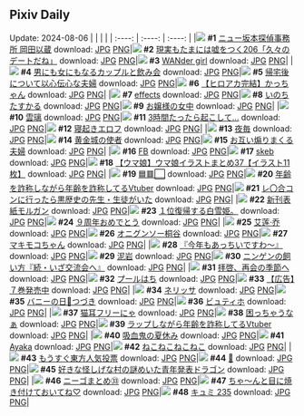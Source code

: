 ## Pixiv Daily
Update: 2024-08-06
|      |      |      |
| :----: | :----: | :----: |
|![](https://pixiv.microyu.workers.dev/c/240x480/img-master/img/2024/08/05/00/00/34/121189040_p0_master1200.jpg) **#1** [ニュー坂本探偵事務所 岡田以蔵](https://www.pixiv.net/artworks/121189040) download: [JPG](https://pixiv.microyu.workers.dev/img-original/img/2024/08/05/00/00/34/121189040_p0.jpg) [PNG](https://pixiv.microyu.workers.dev/img-original/img/2024/08/05/00/00/34/121189040_p0.png)|![](https://pixiv.microyu.workers.dev/c/240x480/img-master/img/2024/08/04/18/00/05/121176267_p0_master1200.jpg) **#2** [現実もたまには嘘をつく206「久々のデートだね」](https://www.pixiv.net/artworks/121176267) download: [JPG](https://pixiv.microyu.workers.dev/img-original/img/2024/08/04/18/00/05/121176267_p0.jpg) [PNG](https://pixiv.microyu.workers.dev/img-original/img/2024/08/04/18/00/05/121176267_p0.png)|![](https://pixiv.microyu.workers.dev/c/240x480/img-master/img/2024/08/04/00/17/17/121155774_p0_master1200.jpg) **#3** [WANder girl](https://www.pixiv.net/artworks/121155774) download: [JPG](https://pixiv.microyu.workers.dev/img-original/img/2024/08/04/00/17/17/121155774_p0.jpg) [PNG](https://pixiv.microyu.workers.dev/img-original/img/2024/08/04/00/17/17/121155774_p0.png)|
|![](https://pixiv.microyu.workers.dev/c/240x480/img-master/img/2024/08/04/00/01/35/121155006_p0_master1200.jpg) **#4** [男にも女にもなるカップルと飲み会](https://www.pixiv.net/artworks/121155006) download: [JPG](https://pixiv.microyu.workers.dev/img-original/img/2024/08/04/00/01/35/121155006_p0.jpg) [PNG](https://pixiv.microyu.workers.dev/img-original/img/2024/08/04/00/01/35/121155006_p0.png)|![](https://pixiv.microyu.workers.dev/c/240x480/img-master/img/2024/08/04/00/00/51/121154908_p0_master1200.jpg) **#5** [帰宅後について以心伝心な夫婦](https://www.pixiv.net/artworks/121154908) download: [JPG](https://pixiv.microyu.workers.dev/img-original/img/2024/08/04/00/00/51/121154908_p0.jpg) [PNG](https://pixiv.microyu.workers.dev/img-original/img/2024/08/04/00/00/51/121154908_p0.png)|![](https://pixiv.microyu.workers.dev/c/240x480/img-master/img/2024/08/05/14/30/47/121202864_p0_master1200.jpg) **#6** [【ヒロアカ完結】かっちゃん](https://www.pixiv.net/artworks/121202864) download: [JPG](https://pixiv.microyu.workers.dev/img-original/img/2024/08/05/14/30/47/121202864_p0.jpg) [PNG](https://pixiv.microyu.workers.dev/img-original/img/2024/08/05/14/30/47/121202864_p0.png)|
|![](https://pixiv.microyu.workers.dev/c/240x480/img-master/img/2024/08/04/00/01/13/121154966_p0_master1200.jpg) **#7** [effects](https://www.pixiv.net/artworks/121154966) download: [JPG](https://pixiv.microyu.workers.dev/img-original/img/2024/08/04/00/01/13/121154966_p0.jpg) [PNG](https://pixiv.microyu.workers.dev/img-original/img/2024/08/04/00/01/13/121154966_p0.png)|![](https://pixiv.microyu.workers.dev/c/240x480/img-master/img/2024/08/05/00/00/44/121189082_p0_master1200.jpg) **#8** [いのちたすかる](https://www.pixiv.net/artworks/121189082) download: [JPG](https://pixiv.microyu.workers.dev/img-original/img/2024/08/05/00/00/44/121189082_p0.jpg) [PNG](https://pixiv.microyu.workers.dev/img-original/img/2024/08/05/00/00/44/121189082_p0.png)|![](https://pixiv.microyu.workers.dev/c/240x480/img-master/img/2024/08/04/20/15/44/121180417_p0_master1200.jpg) **#9** [お嬢様の女中](https://www.pixiv.net/artworks/121180417) download: [JPG](https://pixiv.microyu.workers.dev/img-original/img/2024/08/04/20/15/44/121180417_p0.jpg) [PNG](https://pixiv.microyu.workers.dev/img-original/img/2024/08/04/20/15/44/121180417_p0.png)|
|![](https://pixiv.microyu.workers.dev/c/240x480/img-master/img/2024/08/04/01/18/21/121157626_p0_master1200.jpg) **#10** [雲璃](https://www.pixiv.net/artworks/121157626) download: [JPG](https://pixiv.microyu.workers.dev/img-original/img/2024/08/04/01/18/21/121157626_p0.jpg) [PNG](https://pixiv.microyu.workers.dev/img-original/img/2024/08/04/01/18/21/121157626_p0.png)|![](https://pixiv.microyu.workers.dev/c/240x480/img-master/img/2024/08/04/21/03/00/121182169_p0_master1200.jpg) **#11** [3時間たったら起こして…](https://www.pixiv.net/artworks/121182169) download: [JPG](https://pixiv.microyu.workers.dev/img-original/img/2024/08/04/21/03/00/121182169_p0.jpg) [PNG](https://pixiv.microyu.workers.dev/img-original/img/2024/08/04/21/03/00/121182169_p0.png)|![](https://pixiv.microyu.workers.dev/c/240x480/img-master/img/2024/08/04/00/30/02/121156177_p0_master1200.jpg) **#12** [寝起きエロフ](https://www.pixiv.net/artworks/121156177) download: [JPG](https://pixiv.microyu.workers.dev/img-original/img/2024/08/04/00/30/02/121156177_p0.jpg) [PNG](https://pixiv.microyu.workers.dev/img-original/img/2024/08/04/00/30/02/121156177_p0.png)|
|![](https://pixiv.microyu.workers.dev/c/240x480/img-master/img/2024/08/05/00/00/37/121189055_p0_master1200.jpg) **#13** [夜毎](https://www.pixiv.net/artworks/121189055) download: [JPG](https://pixiv.microyu.workers.dev/img-original/img/2024/08/05/00/00/37/121189055_p0.jpg) [PNG](https://pixiv.microyu.workers.dev/img-original/img/2024/08/05/00/00/37/121189055_p0.png)|![](https://pixiv.microyu.workers.dev/c/240x480/img-master/img/2024/08/05/01/06/17/121191529_p0_master1200.jpg) **#14** [黄金城の使者](https://www.pixiv.net/artworks/121191529) download: [JPG](https://pixiv.microyu.workers.dev/img-original/img/2024/08/05/01/06/17/121191529_p0.jpg) [PNG](https://pixiv.microyu.workers.dev/img-original/img/2024/08/05/01/06/17/121191529_p0.png)|![](https://pixiv.microyu.workers.dev/c/240x480/img-master/img/2024/08/05/00/01/15/121189166_p0_master1200.jpg) **#15** [お互い煽りまくる夫婦](https://www.pixiv.net/artworks/121189166) download: [JPG](https://pixiv.microyu.workers.dev/img-original/img/2024/08/05/00/01/15/121189166_p0.jpg) [PNG](https://pixiv.microyu.workers.dev/img-original/img/2024/08/05/00/01/15/121189166_p0.png)|
|![](https://pixiv.microyu.workers.dev/c/240x480/img-master/img/2024/08/04/17/25/21/121175326_p0_master1200.jpg) **#16** [FB](https://www.pixiv.net/artworks/121175326) download: [JPG](https://pixiv.microyu.workers.dev/img-original/img/2024/08/04/17/25/21/121175326_p0.jpg) [PNG](https://pixiv.microyu.workers.dev/img-original/img/2024/08/04/17/25/21/121175326_p0.png)|![](https://pixiv.microyu.workers.dev/c/240x480/img-master/img/2024/08/04/01/02/09/121157214_p0_master1200.jpg) **#17** [skeb](https://www.pixiv.net/artworks/121157214) download: [JPG](https://pixiv.microyu.workers.dev/img-original/img/2024/08/04/01/02/09/121157214_p0.jpg) [PNG](https://pixiv.microyu.workers.dev/img-original/img/2024/08/04/01/02/09/121157214_p0.png)|![](https://pixiv.microyu.workers.dev/c/240x480/img-master/img/2024/08/04/00/04/04/121155203_p0_master1200.jpg) **#18** [【ウマ娘】ウマ娘イラストまとめ37【イラスト11枚】](https://www.pixiv.net/artworks/121155203) download: [JPG](https://pixiv.microyu.workers.dev/img-original/img/2024/08/04/00/04/04/121155203_p0.jpg) [PNG](https://pixiv.microyu.workers.dev/img-original/img/2024/08/04/00/04/04/121155203_p0.png)|
|![](https://pixiv.microyu.workers.dev/c/240x480/img-master/img/2024/08/05/00/00/09/121188944_p0_master1200.jpg) **#19** [🟦🟥⬜](https://www.pixiv.net/artworks/121188944) download: [JPG](https://pixiv.microyu.workers.dev/img-original/img/2024/08/05/00/00/09/121188944_p0.jpg) [PNG](https://pixiv.microyu.workers.dev/img-original/img/2024/08/05/00/00/09/121188944_p0.png)|![](https://pixiv.microyu.workers.dev/c/240x480/img-master/img/2024/08/04/21/34/37/121183402_p0_master1200.jpg) **#20** [年齢を詐称しながら年齢を詐称してるVtuber](https://www.pixiv.net/artworks/121183402) download: [JPG](https://pixiv.microyu.workers.dev/img-original/img/2024/08/04/21/34/37/121183402_p0.jpg) [PNG](https://pixiv.microyu.workers.dev/img-original/img/2024/08/04/21/34/37/121183402_p0.png)|![](https://pixiv.microyu.workers.dev/c/240x480/img-master/img/2024/08/05/20/26/43/121210938_p0_master1200.jpg) **#21** [レ〇合コンに行ったら黒歴史の先生・生徒がいた](https://www.pixiv.net/artworks/121210938) download: [JPG](https://pixiv.microyu.workers.dev/img-original/img/2024/08/05/20/26/43/121210938_p0.jpg) [PNG](https://pixiv.microyu.workers.dev/img-original/img/2024/08/05/20/26/43/121210938_p0.png)|
|![](https://pixiv.microyu.workers.dev/c/240x480/img-master/img/2024/08/05/00/00/08/121188939_p0_master1200.jpg) **#22** [新刊表紙モルガン](https://www.pixiv.net/artworks/121188939) download: [JPG](https://pixiv.microyu.workers.dev/img-original/img/2024/08/05/00/00/08/121188939_p0.jpg) [PNG](https://pixiv.microyu.workers.dev/img-original/img/2024/08/05/00/00/08/121188939_p0.png)|![](https://pixiv.microyu.workers.dev/c/240x480/img-master/img/2024/08/05/16/12/42/121204494_p0_master1200.jpg) **#23** [１位復帰する白雪姫。](https://www.pixiv.net/artworks/121204494) download: [JPG](https://pixiv.microyu.workers.dev/img-original/img/2024/08/05/16/12/42/121204494_p0.jpg) [PNG](https://pixiv.microyu.workers.dev/img-original/img/2024/08/05/16/12/42/121204494_p0.png)|![](https://pixiv.microyu.workers.dev/c/240x480/img-master/img/2024/08/04/15/25/20/121172243_p0_master1200.jpg) **#24** [９周年おめでとう](https://www.pixiv.net/artworks/121172243) download: [JPG](https://pixiv.microyu.workers.dev/img-original/img/2024/08/04/15/25/20/121172243_p0.jpg) [PNG](https://pixiv.microyu.workers.dev/img-original/img/2024/08/04/15/25/20/121172243_p0.png)|
|![](https://pixiv.microyu.workers.dev/c/240x480/img-master/img/2024/08/04/00/26/07/121156069_p0_master1200.jpg) **#25** [艾莲·乔](https://www.pixiv.net/artworks/121156069) download: [JPG](https://pixiv.microyu.workers.dev/img-original/img/2024/08/04/00/26/07/121156069_p0.jpg) [PNG](https://pixiv.microyu.workers.dev/img-original/img/2024/08/04/00/26/07/121156069_p0.png)|![](https://pixiv.microyu.workers.dev/c/240x480/img-master/img/2024/08/04/23/20/46/121187533_p0_master1200.jpg) **#26** [オニグンソー桐谷](https://www.pixiv.net/artworks/121187533) download: [JPG](https://pixiv.microyu.workers.dev/img-original/img/2024/08/04/23/20/46/121187533_p0.jpg) [PNG](https://pixiv.microyu.workers.dev/img-original/img/2024/08/04/23/20/46/121187533_p0.png)|![](https://pixiv.microyu.workers.dev/c/240x480/img-master/img/2024/08/04/00/00/33/121154833_p0_master1200.jpg) **#27** [マキモコちゃん](https://www.pixiv.net/artworks/121154833) download: [JPG](https://pixiv.microyu.workers.dev/img-original/img/2024/08/04/00/00/33/121154833_p0.jpg) [PNG](https://pixiv.microyu.workers.dev/img-original/img/2024/08/04/00/00/33/121154833_p0.png)|
|![](https://pixiv.microyu.workers.dev/c/240x480/img-master/img/2024/08/04/13/57/27/121170271_p0_master1200.jpg) **#28** [『今年もあっちいですわ～』](https://www.pixiv.net/artworks/121170271) download: [JPG](https://pixiv.microyu.workers.dev/img-original/img/2024/08/04/13/57/27/121170271_p0.jpg) [PNG](https://pixiv.microyu.workers.dev/img-original/img/2024/08/04/13/57/27/121170271_p0.png)|![](https://pixiv.microyu.workers.dev/c/240x480/img-master/img/2024/08/04/18/00/05/121176271_p0_master1200.jpg) **#29** [泥岩](https://www.pixiv.net/artworks/121176271) download: [JPG](https://pixiv.microyu.workers.dev/img-original/img/2024/08/04/18/00/05/121176271_p0.jpg) [PNG](https://pixiv.microyu.workers.dev/img-original/img/2024/08/04/18/00/05/121176271_p0.png)|![](https://pixiv.microyu.workers.dev/c/240x480/img-master/img/2024/08/05/12/33/54/121201019_p0_master1200.jpg) **#30** [ニンゲンの飼い方『続・いざ交流会へ』](https://www.pixiv.net/artworks/121201019) download: [JPG](https://pixiv.microyu.workers.dev/img-original/img/2024/08/05/12/33/54/121201019_p0.jpg) [PNG](https://pixiv.microyu.workers.dev/img-original/img/2024/08/05/12/33/54/121201019_p0.png)|
|![](https://pixiv.microyu.workers.dev/c/240x480/img-master/img/2024/08/04/16/46/34/121174228_p0_master1200.jpg) **#31** [拝啓、再会の季節へ](https://www.pixiv.net/artworks/121174228) download: [JPG](https://pixiv.microyu.workers.dev/img-original/img/2024/08/04/16/46/34/121174228_p0.jpg) [PNG](https://pixiv.microyu.workers.dev/img-original/img/2024/08/04/16/46/34/121174228_p0.png)|![](https://pixiv.microyu.workers.dev/c/240x480/img-master/img/2024/08/05/12/32/35/121200998_p0_master1200.jpg) **#32** [プールはち](https://www.pixiv.net/artworks/121200998) download: [JPG](https://pixiv.microyu.workers.dev/img-original/img/2024/08/05/12/32/35/121200998_p0.jpg) [PNG](https://pixiv.microyu.workers.dev/img-original/img/2024/08/05/12/32/35/121200998_p0.png)|![](https://pixiv.microyu.workers.dev/c/240x480/img-master/img/2024/08/05/15/37/44/121203825_p0_master1200.jpg) **#33** [【広告】７巻発売中](https://www.pixiv.net/artworks/121203825) download: [JPG](https://pixiv.microyu.workers.dev/img-original/img/2024/08/05/15/37/44/121203825_p0.jpg) [PNG](https://pixiv.microyu.workers.dev/img-original/img/2024/08/05/15/37/44/121203825_p0.png)|
|![](https://pixiv.microyu.workers.dev/c/240x480/img-master/img/2024/08/04/17/42/36/121175791_p0_master1200.jpg) **#34** [ネリッサ](https://www.pixiv.net/artworks/121175791) download: [JPG](https://pixiv.microyu.workers.dev/img-original/img/2024/08/04/17/42/36/121175791_p0.jpg) [PNG](https://pixiv.microyu.workers.dev/img-original/img/2024/08/04/17/42/36/121175791_p0.png)|![](https://pixiv.microyu.workers.dev/c/240x480/img-master/img/2024/08/04/08/00/10/121163322_p0_master1200.jpg) **#35** [バニーの日🐰つづき](https://www.pixiv.net/artworks/121163322) download: [JPG](https://pixiv.microyu.workers.dev/img-original/img/2024/08/04/08/00/10/121163322_p0.jpg) [PNG](https://pixiv.microyu.workers.dev/img-original/img/2024/08/04/08/00/10/121163322_p0.png)|![](https://pixiv.microyu.workers.dev/c/240x480/img-master/img/2024/08/04/21/29/34/121183193_p0_master1200.jpg) **#36** [ビュティホ](https://www.pixiv.net/artworks/121183193) download: [JPG](https://pixiv.microyu.workers.dev/img-original/img/2024/08/04/21/29/34/121183193_p0.jpg) [PNG](https://pixiv.microyu.workers.dev/img-original/img/2024/08/04/21/29/34/121183193_p0.png)|
|![](https://pixiv.microyu.workers.dev/c/240x480/img-master/img/2024/08/04/00/28/12/121156124_p0_master1200.jpg) **#37** [猫耳フリーにゃ](https://www.pixiv.net/artworks/121156124) download: [JPG](https://pixiv.microyu.workers.dev/img-original/img/2024/08/04/00/28/12/121156124_p0.jpg) [PNG](https://pixiv.microyu.workers.dev/img-original/img/2024/08/04/00/28/12/121156124_p0.png)|![](https://pixiv.microyu.workers.dev/c/240x480/img-master/img/2024/08/04/00/09/28/121155488_p0_master1200.jpg) **#38** [困っちゃうなぁ](https://www.pixiv.net/artworks/121155488) download: [JPG](https://pixiv.microyu.workers.dev/img-original/img/2024/08/04/00/09/28/121155488_p0.jpg) [PNG](https://pixiv.microyu.workers.dev/img-original/img/2024/08/04/00/09/28/121155488_p0.png)|![](https://pixiv.microyu.workers.dev/c/240x480/img-master/img/2024/08/05/21/03/52/121212179_p0_master1200.jpg) **#39** [ラップしながら年齢を詐称してるVtuber](https://www.pixiv.net/artworks/121212179) download: [JPG](https://pixiv.microyu.workers.dev/img-original/img/2024/08/05/21/03/52/121212179_p0.jpg) [PNG](https://pixiv.microyu.workers.dev/img-original/img/2024/08/05/21/03/52/121212179_p0.png)|
|![](https://pixiv.microyu.workers.dev/c/240x480/img-master/img/2024/08/04/16/00/07/121169404_p0_master1200.jpg) **#40** [吸血鬼の夏休み](https://www.pixiv.net/artworks/121169404) download: [JPG](https://pixiv.microyu.workers.dev/img-original/img/2024/08/04/16/00/07/121169404_p0.jpg) [PNG](https://pixiv.microyu.workers.dev/img-original/img/2024/08/04/16/00/07/121169404_p0.png)|![](https://pixiv.microyu.workers.dev/c/240x480/img-master/img/2024/08/04/00/00/37/121154852_p0_master1200.jpg) **#41** [Ayaka](https://www.pixiv.net/artworks/121154852) download: [JPG](https://pixiv.microyu.workers.dev/img-original/img/2024/08/04/00/00/37/121154852_p0.jpg) [PNG](https://pixiv.microyu.workers.dev/img-original/img/2024/08/04/00/00/37/121154852_p0.png)|![](https://pixiv.microyu.workers.dev/c/240x480/img-master/img/2024/08/04/23/45/42/121188438_p0_master1200.jpg) **#42** [ねこねこねこねこ](https://www.pixiv.net/artworks/121188438) download: [JPG](https://pixiv.microyu.workers.dev/img-original/img/2024/08/04/23/45/42/121188438_p0.jpg) [PNG](https://pixiv.microyu.workers.dev/img-original/img/2024/08/04/23/45/42/121188438_p0.png)|
|![](https://pixiv.microyu.workers.dev/c/240x480/img-master/img/2024/08/04/00/05/00/121155266_p0_master1200.jpg) **#43** [もうすぐ東方人気投票](https://www.pixiv.net/artworks/121155266) download: [JPG](https://pixiv.microyu.workers.dev/img-original/img/2024/08/04/00/05/00/121155266_p0.jpg) [PNG](https://pixiv.microyu.workers.dev/img-original/img/2024/08/04/00/05/00/121155266_p0.png)|![](https://pixiv.microyu.workers.dev/c/240x480/img-master/img/2024/08/04/15/05/03/121171773_p0_master1200.jpg) **#44** [🤍](https://www.pixiv.net/artworks/121171773) download: [JPG](https://pixiv.microyu.workers.dev/img-original/img/2024/08/04/15/05/03/121171773_p0.jpg) [PNG](https://pixiv.microyu.workers.dev/img-original/img/2024/08/04/15/05/03/121171773_p0.png)|![](https://pixiv.microyu.workers.dev/c/240x480/img-master/img/2024/08/05/12/52/04/121201331_p0_master1200.jpg) **#45** [好きな怪しげな村の謎めいた青年発表ドラゴン](https://www.pixiv.net/artworks/121201331) download: [JPG](https://pixiv.microyu.workers.dev/img-original/img/2024/08/05/12/52/04/121201331_p0.jpg) [PNG](https://pixiv.microyu.workers.dev/img-original/img/2024/08/05/12/52/04/121201331_p0.png)|
|![](https://pixiv.microyu.workers.dev/c/240x480/img-master/img/2024/08/05/18/57/12/121208252_p0_master1200.jpg) **#46** [ニーゴまとめ㉝](https://www.pixiv.net/artworks/121208252) download: [JPG](https://pixiv.microyu.workers.dev/img-original/img/2024/08/05/18/57/12/121208252_p0.jpg) [PNG](https://pixiv.microyu.workers.dev/img-original/img/2024/08/05/18/57/12/121208252_p0.png)|![](https://pixiv.microyu.workers.dev/c/240x480/img-master/img/2024/08/04/19/58/39/121179722_p0_master1200.jpg) **#47** [ちゃ～んと目に焼き付けておいてね♡](https://www.pixiv.net/artworks/121179722) download: [JPG](https://pixiv.microyu.workers.dev/img-original/img/2024/08/04/19/58/39/121179722_p0.jpg) [PNG](https://pixiv.microyu.workers.dev/img-original/img/2024/08/04/19/58/39/121179722_p0.png)|![](https://pixiv.microyu.workers.dev/c/240x480/img-master/img/2024/08/04/00/00/36/121154847_p0_master1200.jpg) **#48** [キュミ 235](https://www.pixiv.net/artworks/121154847) download: [JPG](https://pixiv.microyu.workers.dev/img-original/img/2024/08/04/00/00/36/121154847_p0.jpg) [PNG](https://pixiv.microyu.workers.dev/img-original/img/2024/08/04/00/00/36/121154847_p0.png)|
